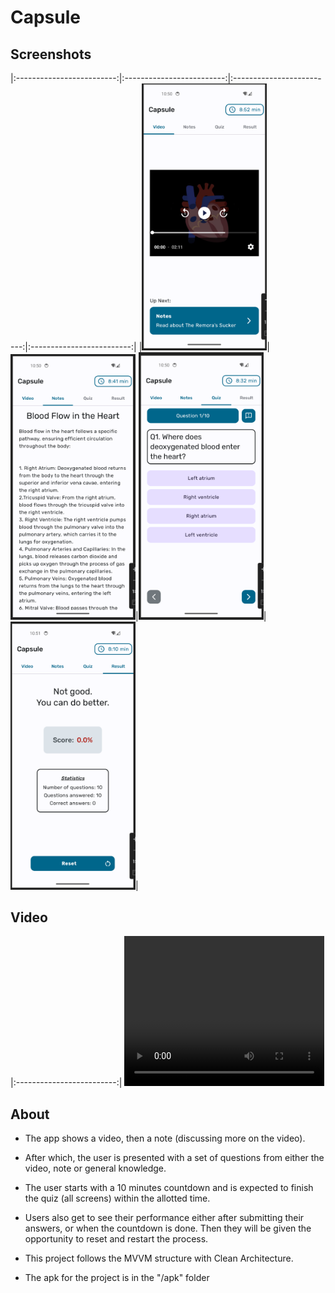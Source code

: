 # Capsule

## Screenshots

|:-------------------------:|:-------------------------:|:-------------------------:|:-------------------------:|
|<img src="screenshots/video_screen.png" width="200">|<img src="screenshots/notes_screen.png" width="200">|<img src="screenshots/quiz_screen.png" width="200">|<img src="screenshots/result_screen.png" width="200">|

## Video

|:-------------------------:|
<video width="320" height="240" controls>
  <source src="video/app_video.mp4" type="video/mp4">
</video>

## About

- The app shows a video, then a note (discussing more on the video).
- After which, the user is presented with a set of questions from either the video, note or general knowledge.
- The user starts with a 10 minutes countdown and is expected to finish the quiz (all screens) within the allotted time.
- Users also get to see their performance either after submitting their answers, or when the countdown is done. Then they will be given the opportunity to reset and restart the process.

- This project follows the MVVM structure with Clean Architecture.

- The apk for the project is in the "/apk" folder
